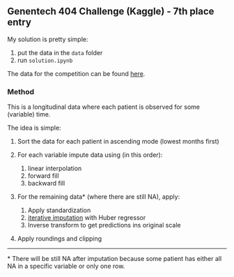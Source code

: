 ## Genentech 404 Challenge (Kaggle) - 7th place entry

My solution is pretty simple:
1. put the data in the `data` folder
2. run `solution.ipynb`

The data for the competition can be found [here](https://www.kaggle.com/competitions/genentech-404-challenge/data).

### Method

This is a longitudinal data where each patient is observed for some (variable) time.

The idea is simple:
1. Sort the data for each patient in ascending mode (lowest months first)
2. For each variable impute data using (in this order):
   1. linear interpolation
   2. forward fill
   3. backward fill

3. For the remaining data* (where there are still NA), apply:
   1. Apply standardization 
   2.  [iterative imputation](https://scikit-learn.org/stable/modules/generated/sklearn.impute.IterativeImputer.html#sklearn.impute.IterativeImputer) with Huber regressor
   3. Inverse transform to get predictions ins original scale

4. Apply roundings and clipping

***

\* There will be still NA after imputation because some patient has either all NA in a specific variable or only one row.